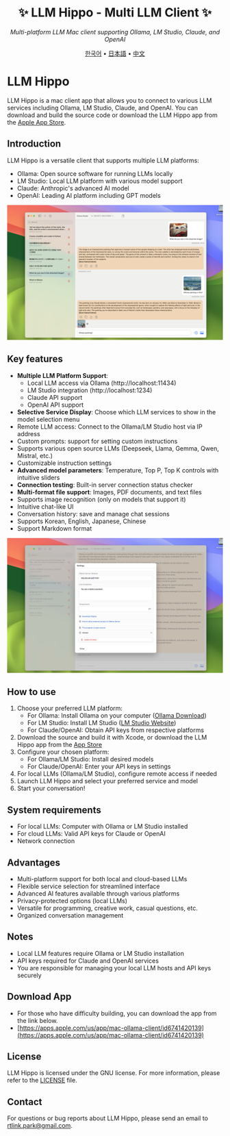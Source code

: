 <div align='center'>


# ✨ LLM Hippo - Multi LLM Client ✨

_Multi-platform LLM Mac client supporting Ollama, LM Studio, Claude, and OpenAI_

[한국어](README_KR.md) •
[日本語](README_JP.md) •
[中文](README_CH.md)

</div>

# LLM Hippo

LLM Hippo is a mac client app that allows you to connect to various LLM services including Ollama, LM Studio, Claude, and OpenAI. You can download and build the source code or download the LLM Hippo app from the [Apple App Store](https://apps.apple.com/us/app/mac-ollama-client/id6741420139).

## Introduction

LLM Hippo is a versatile client that supports multiple LLM platforms:
- Ollama: Open source software for running LLMs locally
- LM Studio: Local LLM platform with various model support
- Claude: Anthropic's advanced AI model
- OpenAI: Leading AI platform including GPT models

![poster](image_en.jpg)

## Key features

- **Multiple LLM Platform Support**:
  - Local LLM access via Ollama (http://localhost:11434)
  - LM Studio integration (http://localhost:1234)
  - Claude API support
  - OpenAI API support
- **Selective Service Display**: Choose which LLM services to show in the model selection menu
- Remote LLM access: Connect to the Ollama/LM Studio host via IP address
- Custom prompts: support for setting custom instructions
- Supports various open source LLMs (Deepseek, Llama, Gemma, Qwen, Mistral, etc.)
- Customizable instruction settings
- **Advanced model parameters**: Temperature, Top P, Top K controls with intuitive sliders
- **Connection testing**: Built-in server connection status checker
- **Multi-format file support**: Images, PDF documents, and text files
- Supports image recognition (only on models that support it)
- Intuitive chat-like UI
- Conversation history: save and manage chat sessions
- Supports Korean, English, Japanese, Chinese
- Support Markdown format

![poster](image_settings.jpg)

## How to use

1. Choose your preferred LLM platform:
   - For Ollama: Install Ollama on your computer ([Ollama Download](https://ollama.com/download))
   - For LM Studio: Install LM Studio ([LM Studio Website](https://lmstudio.ai/))
   - For Claude/OpenAI: Obtain API keys from respective platforms
2. Download the source and build it with Xcode, or download the LLM Hippo app from the [App Store](https://apps.apple.com/us/app/mac-ollama-client/id6741420139)
3. Configure your chosen platform:
   - For Ollama/LM Studio: Install desired models
   - For Claude/OpenAI: Enter your API keys in settings
4. For local LLMs (Ollama/LM Studio), configure remote access if needed
5. Launch LLM Hippo and select your preferred service and model
6. Start your conversation!

## System requirements

- For local LLMs: Computer with Ollama or LM Studio installed
- For cloud LLMs: Valid API keys for Claude or OpenAI
- Network connection

## Advantages

- Multi-platform support for both local and cloud-based LLMs
- Flexible service selection for streamlined interface
- Advanced AI features available through various platforms
- Privacy-protected options (local LLMs)
- Versatile for programming, creative work, casual questions, etc.
- Organized conversation management

## Notes

- Local LLM features require Ollama or LM Studio installation
- API keys required for Claude and OpenAI services
- You are responsible for managing your local LLM hosts and API keys securely

## Download App 

- For those who have difficulty building, you can download the app from the link below.
- [https://apps.apple.com/us/app/mac-ollama-client/id6741420139](https://apps.apple.com/us/app/mac-ollama-client/id6741420139)

## License

LLM Hippo is licensed under the GNU license. For more information, please refer to the [LICENSE](LICENSE) file.

## Contact

For questions or bug reports about LLM Hippo, please send an email to rtlink.park@gmail.com.

